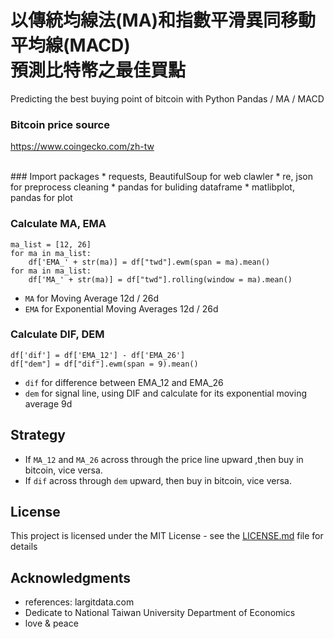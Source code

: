 # 以傳統均線法(MA)和指數平滑異同移動平均線(MACD)<br />預測比特幣之最佳買點
Predicting the best buying point of bitcoin with Python Pandas / MA / MACD
<br />

### Bitcoin price source
https://www.coingecko.com/zh-tw

<br />
### Import packages
* requests, BeautifulSoup for web clawler
* re, json for preprocess cleaning
* pandas for buliding dataframe
* matlibplot, pandas for plot

### Calculate MA, EMA
```
ma_list = [12, 26]
for ma in ma_list:
    df['EMA_' + str(ma)] = df["twd"].ewm(span = ma).mean()
for ma in ma_list:
    df['MA_' + str(ma)] = df["twd"].rolling(window = ma).mean()
```
* `MA` for Moving Average 12d / 26d
* `EMA` for Exponential Moving Averages 12d / 26d

### Calculate DIF, DEM
```
df['dif'] = df['EMA_12'] - df['EMA_26']
df["dem"] = df["dif"].ewm(span = 9).mean()
```
* `dif` for difference between EMA_12 and EMA_26
* `dem` for signal line, using DIF and calculate for its exponential moving average 9d

## Strategy

* If `MA_12` and `MA_26` across through the price line upward ,then buy in bitcoin, vice versa.
* If `dif` across through `dem` upward, then buy in bitcoin, vice versa.


## License

This project is licensed under the MIT License - see the [LICENSE.md](LICENSE.md) file for details

## Acknowledgments

* references: largitdata.com 
* Dedicate to National Taiwan University Department of Economics
* love & peace
